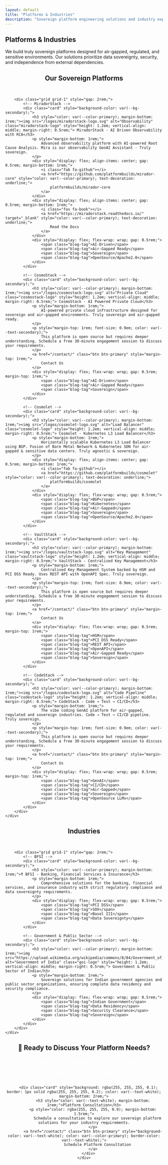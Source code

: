 ```yaml
---
layout: default
title: "Platforms & Industries"
description: "Sovereign platform engineering solutions and industry expertise for air-gapped and regulated environments"
---
```


<!-- Platforms & Industries Introduction -->
<section class="section">
    <div class="container">
        <div class="text-center mb-5">
            <h2>Platforms & Industries</h2>
            <p style="font-size: var(--font-size-lg); max-width: 700px; margin: 0 auto;">
                We build truly sovereign platforms designed for air-gapped, regulated, and sensitive environments. Our solutions prioritize data sovereignty, security, and independence from external dependencies.
            </p>
        </div>
    </div>
</section>

<!-- Platforms Section -->
<section class="section" style="background-color: var(--bg-secondary);">
    <div class="container">
        <h2 style="text-align: center; margin-bottom: 3rem; color: var(--color-primary);">Our Sovereign Platforms</h2>

        <div class="grid grid-1" style="gap: 2rem;">
            <!-- MiradorStack -->
            <div class="card" style="background-color: var(--bg-secondary);">
                <h3 style="color: var(--color-primary); margin-bottom: 1rem;"><img src="/logos/miradorstack-logo.svg" alt="Observability" class="miradorstack-logo" style="height: 1.2em; vertical-align: middle; margin-right: 0.5rem;"> MiradorStack - AI Driven Observability with RCA</h3>
                <p style="margin-bottom: 1rem;">
                    Advanced observability platform with AI-powered Root Cause Analysis. Mira is our observability GenAI Assistant - Truly sovereign.
                </p>
                <div style="display: flex; align-items: center; gap: 0.5rem; margin-bottom: 1rem;">
                    <i class="fab fa-github"></i>
                    <a href="https://github.com/platformbuilds/mirador-core" style="color: var(--color-primary); text-decoration: underline;">
                        platformbuilds/mirador-core
                    </a>
                </div>
                <div style="display: flex; align-items: center; gap: 0.5rem; margin-bottom: 1rem;">
                    <i class="fas fa-book"></i>
                    <a href="https://miradorstack.readthedocs.io/" target="_blank" style="color: var(--color-primary); text-decoration: underline;">
                        Read the Docs
                    </a>
                </div>
                <div style="display: flex; flex-wrap: wrap; gap: 0.5rem;">
                    <span class="blog-tag">AI-Driven</span>
                    <span class="blog-tag">Air-Gapped Ready</span>
                    <span class="blog-tag">Sovereign</span>
                    <span class="blog-tag">OpenSource/Apache2.0</span>
                </div>
            </div>

            <!-- CosmoStack -->
            <div class="card" style="background-color: var(--bg-secondary);">
                <h3 style="color: var(--color-primary); margin-bottom: 1rem;"><img src="/logos/cosmostack-logo.svg" alt="Private Cloud" class="cosmostack-logo" style="height: 1.2em; vertical-align: middle; margin-right: 0.5rem;"> CosmoStack - AI Powered Private Cloud</h3>
                <p style="margin-bottom: 1rem;">
                    AI-powered private cloud infrastructure designed for sovereign and air-gapped environments. Truly sovereign and air-gapped ready.
                </p>
                <p style="margin-top: 1rem; font-size: 0.9em; color: var(--text-secondary);">
                    This platform is open source but requires deeper understanding. Schedule a free 30-minute engagement session to discuss your requirements.
                </p>
                <a href="/contact/" class="btn btn-primary" style="margin-top: 1rem;">
                    Contact Us
                </a>
                <div style="display: flex; flex-wrap: wrap; gap: 0.5rem; margin-top: 1rem;">
                    <span class="blog-tag">AI-Driven</span>
                    <span class="blog-tag">Air-Gapped Ready</span>
                    <span class="blog-tag">Sovereign</span>
                </div>
            </div>

            <!-- Cosmolet -->
            <div class="card" style="background-color: var(--bg-secondary);">
                <h3 style="color: var(--color-primary); margin-bottom: 1rem;"><img src="/logos/cosmolet-logo.svg" alt="Load Balancer" class="cosmolet-logo" style="height: 1.2em; vertical-align: middle; margin-right: 0.5rem;"> Cosmolet - Kubernetes L3 Load Balancer</h3>
                <p style="margin-bottom: 1rem;">
                    Horizontally scalable Kubernetes L3 Load Balancer using BGP. Fusion of Bare Metal Network & Kubernetes SDN for air-gapped & sensitive data centers. Truly agnostic & sovereign.
                </p>
                <div style="display: flex; align-items: center; gap: 0.5rem; margin-bottom: 1rem;">
                    <i class="fab fa-github"></i>
                    <a href="https://github.com/platformbuilds/cosmolet" style="color: var(--color-primary); text-decoration: underline;">
                        platformbuilds/cosmolet
                    </a>
                </div>
                <div style="display: flex; flex-wrap: wrap; gap: 0.5rem;">
                    <span class="blog-tag">BGP</span>
                    <span class="blog-tag">Kubernetes</span>
                    <span class="blog-tag">Air-Gapped</span>
                    <span class="blog-tag">Sovereign</span>
                    <span class="blog-tag">OpenSource/Apache2.0</span>
                </div>
            </div>

            <!-- VaultStack -->
            <div class="card" style="background-color: var(--bg-secondary);">
                <h3 style="color: var(--color-primary); margin-bottom: 1rem;"><img src="/logos/vaultstack-logo.svg" alt="Key Management" class="vaultstack-logo" style="height: 1.2em; vertical-align: middle; margin-right: 0.5rem;"> VaultStack - Centralised Key Management</h3>
                <p style="margin-bottom: 1rem;">
                    Centralised Key Management System backed by HSM and PCI DSS Ready. Uses REST API with OpenAPI Spec. Truly sovereign.
                </p>
                <p style="margin-top: 1rem; font-size: 0.9em; color: var(--text-secondary);">
                    This platform is open source but requires deeper understanding. Schedule a free 30-minute engagement session to discuss your requirements.
                </p>
                <a href="/contact/" class="btn btn-primary" style="margin-top: 1rem;">
                    Contact Us
                </a>
                <div style="display: flex; flex-wrap: wrap; gap: 0.5rem; margin-top: 1rem;">
                    <span class="blog-tag">HSM</span>
                    <span class="blog-tag">PCI DSS Ready</span>
                    <span class="blog-tag">REST API</span>
                    <span class="blog-tag">OpenAPI</span>
                    <span class="blog-tag">Air-Gapped Ready</span>
                    <span class="blog-tag">Sovereign</span>
                </div>
            </div>

            <!-- CodeStack -->
            <div class="card" style="background-color: var(--bg-secondary);">
                <h3 style="color: var(--color-primary); margin-bottom: 1rem;"><img src="/logos/codestack-logo.svg" alt="Code Pipeline" class="codestack-logo" style="height: 1.2em; vertical-align: middle; margin-right: 0.5rem;"> CodeStack - Code → Test → CI/CD</h3>
                <p style="margin-bottom: 1rem;">
                    The vibe coding GenAI platform for air-gapped, regulated and sovereign industries. Code → Test → CI/CD pipeline. Truly sovereign.
                </p>
                <p style="margin-top: 1rem; font-size: 0.9em; color: var(--text-secondary);">
                    This platform is open source but requires deeper understanding. Schedule a free 30-minute engagement session to discuss your requirements.
                </p>
                <a href="/contact/" class="btn btn-primary" style="margin-top: 1rem;">
                    Contact Us
                </a>
                <div style="display: flex; flex-wrap: wrap; gap: 0.5rem; margin-top: 1rem;">
                    <span class="blog-tag">GenAI</span>
                    <span class="blog-tag">CI/CD</span>
                    <span class="blog-tag">Air-Gapped</span>
                    <span class="blog-tag">Sovereign</span>
                    <span class="blog-tag">OpenSource LLMs</span>
                </div>
            </div>
        </div>
    </div>
</section>

<!-- Industries Section -->
<section class="section">
    <div class="container">
        <h2 style="text-align: center; margin-bottom: 3rem; color: var(--color-primary);">Industries</h2>

        <div class="grid grid-1" style="gap: 2rem;">
            <!-- BFSI -->
            <div class="card" style="background-color: var(--bg-secondary);">
                <h3 style="color: var(--color-primary); margin-bottom: 1rem;">₹ BFSI - Banking, Financial Services & Insurance</h3>
                <p style="margin-bottom: 1rem;">
                    Comprehensive solutions for the banking, financial services, and insurance industry with strict regulatory compliance and data sovereignty requirements.
                </p>
                <div style="display: flex; flex-wrap: wrap; gap: 0.5rem;">
                    <span class="blog-tag">PCI DSS</span>
                    <span class="blog-tag">SOX</span>
                    <span class="blog-tag">Basel III</span>
                    <span class="blog-tag">Data Sovereignty</span>
                </div>
            </div>

            <!-- Government & Public Sector -->
            <div class="card" style="background-color: var(--bg-secondary);">
                <h3 style="color: var(--color-primary); margin-bottom: 1rem;"><img src="https://upload.wikimedia.org/wikipedia/commons/8/84/Government_of_India_logo.svg" alt="Government of India" class="goi-logo" style="height: 1.2em; vertical-align: middle; margin-right: 0.5rem;"> Government & Public Sector of India</h3>
                <p style="margin-bottom: 1rem;">
                    Sovereign solutions for Indian government agencies and public sector organizations, ensuring complete data residency and security compliance.
                </p>
                <div style="display: flex; flex-wrap: wrap; gap: 0.5rem;">
                    <span class="blog-tag">Indian Government</span>
                    <span class="blog-tag">Data Residency</span>
                    <span class="blog-tag">Security Clearance</span>
                    <span class="blog-tag">Sovereign</span>
                </div>
            </div>
        </div>
    </div>
</section>

<!-- Call to Action Section -->
<section class="section" style="background-color: var(--color-primary); color: var(--text-white); text-align: center;">
    <div class="container">
        <h2 style="color: var(--text-white); margin-bottom: 1.5rem;">🤝 Ready to Discuss Your Platform Needs?</h2>
        <p style="font-size: var(--font-size-lg); margin-bottom: 2rem; max-width: 700px; margin-left: auto; margin-right: auto; color: rgba(255, 255, 255, 0.9);">
            Our sovereign platforms are designed for air-gapped, regulated, and sensitive environments. Let's discuss how we can help secure your infrastructure and data sovereignty.
        </p>

        <div class="card" style="background: rgba(255, 255, 255, 0.1); border: 1px solid rgba(255, 255, 255, 0.2); color: var(--text-white); margin-bottom: 2rem;">
            <h3 style="color: var(--text-white); margin-bottom: 1rem;">Platform Consultation</h3>
            <p style="color: rgba(255, 255, 255, 0.9); margin-bottom: 1.5rem;">
                Schedule a consultation to explore our sovereign platform solutions for your industry requirements.
            </p>
            <a href="/contact/" class="btn btn-primary" style="background-color: var(--text-white); color: var(--color-primary); border-color: var(--text-white);">
                Schedule Platform Consultation
            </a>
        </div>
    </div>
</section>